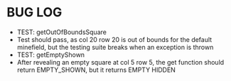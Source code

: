 # BUG LOG
* TEST: getOutOfBoundsSquare
 * Test should pass, as col 20 row 20 is out of bounds for the default minefield, but the testing suite breaks when an exception is thrown
* TEST: getEmptyShown
 * After revealing an empty square at col 5 row 5, the get function should return EMPTY_SHOWN, but it returns EMPTY HIDDEN
